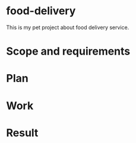 # food-delivery
This is my pet project about food delivery service.


# Scope and requirements

# Plan

# Work

# Result
